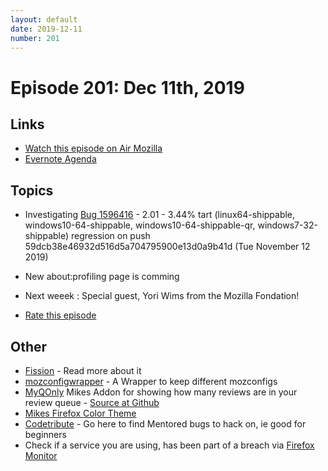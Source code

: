 ```yaml
---
layout: default
date: 2019-12-11
number: 201
---
```


# Episode 201: Dec 11th, 2019

## Links
* [Watch this episode on Air Mozilla](https://air.mozilla.org/event-redirect/352034/)
* [Evernote Agenda](https://www.evernote.com/shard/s434/client/snv?noteGuid=1d47cb13-efcc-4d57-8c8d-b7353db8146e&noteKey=cfeda8a476673227&sn=https%3A%2F%2Fwww.evernote.com%2Fshard%2Fs434%2Fsh%2F1d47cb13-efcc-4d57-8c8d-b7353db8146e%2Fcfeda8a476673227&title=December%2B11th%252C%2B2019%2B-%2BEpisode%2B201)

## Topics
* Investigating [Bug 1596416](https://bugzilla.mozilla.org/show_bug.cgi?id=1596416) - 2.01 - 3.44% tart (linux64-shippable, windows10-64-shippable, windows10-64-shippable-qr, windows7-32-shippable) regression on push 59dcb38e46932d516d5a704795900e13d0a9b41d (Tue November 12 2019)
* New about:profiling page is comming
* Next weeek : Special guest, Yori Wims from the Mozilla Fondation!

* [Rate this episode](https://forms.gle/fa3kp5LwLWtHU7T77)

## Other
* [Fission](https://firefox-source-docs.mozilla.org/dom/dom/Fission.html) - Read more about it
* [mozconfigwrapper](https://github.com/ahal/mozconfigwrapper) - A Wrapper to keep different mozconfigs
* [MyQOnly](https://addons.mozilla.org/en-US/firefox/addon/myqonly/) Mikes Addon for showing how many reviews are in your review queue - [Source at Github](https://github.com/mikeconley/myqonly)
* [Mikes Firefox Color Theme](https://addons.mozilla.org/en-US/firefox/addon/electricbluegaloo/)
* [Codetribute](https://codetribute.mozilla.org/) - Go here to find Mentored bugs to hack on, ie good for beginners
* Check if a service you are using, has been part of a breach via [Firefox Monitor](https://monitor.firefox.com/breaches)
